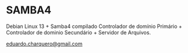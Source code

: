 # SAMBA4
Debian Linux 13 + Samba4 compilado 
Controlador de domínio Primário + Controlador de dominio Secundário + Servidor de Arquivos.

eduardo.charquero@gmail.com

